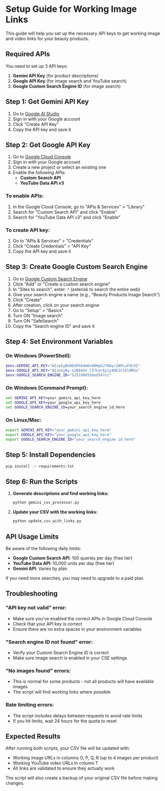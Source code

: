 # Setup Guide for Working Image Links

This guide will help you set up the necessary API keys to get working image and video links for your beauty products.

## Required APIs

You need to set up 3 API keys:

1. **Gemini API Key** (for product descriptions)
2. **Google API Key** (for image search and YouTube search)
3. **Google Custom Search Engine ID** (for image search)

## Step 1: Get Gemini API Key

1. Go to [Google AI Studio](https://makersuite.google.com/app/apikey)
2. Sign in with your Google account
3. Click "Create API Key"
4. Copy the API key and save it

## Step 2: Get Google API Key

1. Go to [Google Cloud Console](https://console.developers.google.com/)
2. Sign in with your Google account
3. Create a new project or select an existing one
4. Enable the following APIs:
   - **Custom Search API**
   - **YouTube Data API v3**

### To enable APIs:
1. In the Google Cloud Console, go to "APIs & Services" > "Library"
2. Search for "Custom Search API" and click "Enable"
3. Search for "YouTube Data API v3" and click "Enable"

### To create API key:
1. Go to "APIs & Services" > "Credentials"
2. Click "Create Credentials" > "API Key"
3. Copy the API key and save it

## Step 3: Create Google Custom Search Engine

1. Go to [Google Custom Search Engine](https://cse.google.com/)
2. Click "Add" or "Create a custom search engine"
3. In "Sites to search", enter: `*` (asterisk to search the entire web)
4. Give your search engine a name (e.g., "Beauty Products Image Search")
5. Click "Create"
6. After creation, click on your search engine
7. Go to "Setup" > "Basics"
8. Turn ON "Image search"
9. Turn ON "SafeSearch"
10. Copy the "Search engine ID" and save it

## Step 4: Set Environment Variables

### On Windows (PowerShell):
```powershell
$env:GEMINI_API_KEY="AIzaSyBU9EkPhk4mOv80HpGJ78AyrZAPLuP4CdI"
$env:GOOGLE_API_KEY="AIzaSyBy-o2B6GUV_lZ7CerEpjy40E1CtGl0RUs"
$env:GOOGLE_SEARCH_ENGINE_ID="525190855bed547cc"
```

### On Windows (Command Prompt):
```cmd
set GEMINI_API_KEY=your_gemini_api_key_here
set GOOGLE_API_KEY=your_google_api_key_here
set GOOGLE_SEARCH_ENGINE_ID=your_search_engine_id_here
```

### On Linux/Mac:
```bash
export GEMINI_API_KEY="your_gemini_api_key_here"
export GOOGLE_API_KEY="your_google_api_key_here"
export GOOGLE_SEARCH_ENGINE_ID="your_search_engine_id_here"
```

## Step 5: Install Dependencies

```bash
pip install -r requirements.txt
```

## Step 6: Run the Scripts

1. **Generate descriptions and find working links:**
   ```bash
   python gemini_csv_processor.py
   ```

2. **Update your CSV with the working links:**
   ```bash
   python update_csv_with_links.py
   ```

## API Usage Limits

Be aware of the following daily limits:

- **Google Custom Search API**: 100 queries per day (free tier)
- **YouTube Data API**: 10,000 units per day (free tier)
- **Gemini API**: Varies by plan

If you need more searches, you may need to upgrade to a paid plan.

## Troubleshooting

### "API key not valid" error:
- Make sure you've enabled the correct APIs in Google Cloud Console
- Check that your API key is correct
- Ensure there are no extra spaces in your environment variables

### "Search engine ID not found" error:
- Verify your Custom Search Engine ID is correct
- Make sure image search is enabled in your CSE settings

### "No images found" errors:
- This is normal for some products - not all products will have available images
- The script will find working links where possible

### Rate limiting errors:
- The script includes delays between requests to avoid rate limits
- If you hit limits, wait 24 hours for the quota to reset

## Expected Results

After running both scripts, your CSV file will be updated with:
- Working image URLs in columns O, P, Q, R (up to 4 images per product)
- Working YouTube video URLs in column T
- All links are validated to ensure they actually work

The script will also create a backup of your original CSV file before making changes. 